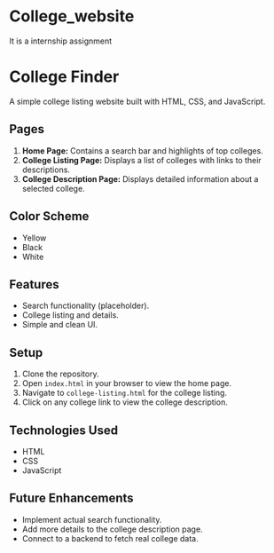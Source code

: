 # College_website
It is a internship assignment
# College Finder

A simple college listing website built with HTML, CSS, and JavaScript.

## Pages

1. **Home Page:** Contains a search bar and highlights of top colleges.
2. **College Listing Page:** Displays a list of colleges with links to their descriptions.
3. **College Description Page:** Displays detailed information about a selected college.

## Color Scheme

- Yellow
- Black
- White

## Features

- Search functionality (placeholder).
- College listing and details.
- Simple and clean UI.

## Setup

1. Clone the repository.
2. Open `index.html` in your browser to view the home page.
3. Navigate to `college-listing.html` for the college listing.
4. Click on any college link to view the college description.

## Technologies Used

- HTML
- CSS
- JavaScript

## Future Enhancements

- Implement actual search functionality.
- Add more details to the college description page.
- Connect to a backend to fetch real college data.
